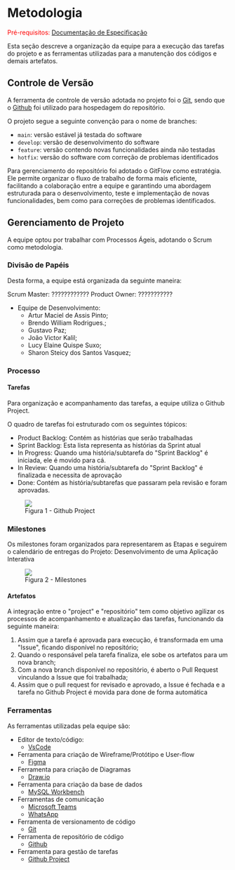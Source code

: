 
# Metodologia

<span style="color:red">Pré-requisitos: <a href="2-Especificação do Projeto.md"> Documentação de Especificação</a></span>

Esta seção descreve a organização da equipe para a execução das tarefas do projeto e as ferramentas utilizadas para a manutenção dos códigos e demais artefatos.

## Controle de Versão

A ferramenta de controle de versão adotada no projeto foi o
[Git](https://git-scm.com/), sendo que o [Github](https://github.com)
foi utilizado para hospedagem do repositório.

O projeto segue a seguinte convenção para o nome de branches:

- `main`: versão estável já testada do software
- `develop`: versão de desenvolvimento do software
- `feature`: versão contendo novas funcionalidades ainda não testadas
- `hotfix`: versão do software com correção de problemas identificados

Para gerenciamento do repositório foi adotado o GitFlow como estratégia. Ele permite organizar o fluxo de trabalho de forma mais eficiente, facilitando a colaboração entre a equipe e garantindo uma abordagem estruturada para o desenvolvimento, teste e implementação de novas funcionalidades, bem como para correções de problemas identificados.

## Gerenciamento de Projeto

A equipe optou por trabalhar com Processos Ágeis, adotando o Scrum como metodologia.

### Divisão de Papéis

Desta forma, a equipe está organizada da seguinte maneira:

Scrum Master: ????????????
Product Owner: ???????????

* Equipe de Desenvolvimento: 
  - Artur Maciel de Assis Pinto; 
  - Brendo William Rodrigues.;
  - Gustavo Paz;
  - João Victor Kalil;
  - Lucy Elaine Quispe Suxo;
  - Sharon Steicy dos Santos Vasquez;



### Processo

#### Tarefas
Para organização e acompanhamento das tarefas, a equipe utiliza o Github Project.

O quadro de tarefas foi estruturado com os seguintes tópicos:

- Product Backlog: Contém as histórias que serão trabalhadas
- Sprint Backlog: Esta lista representa as histórias da Sprint atual
- In Progress: Quando uma história/subtarefa do "Sprint Backlog" é iniciada, ele é movido para cá.
- In Review: Quando uma história/subtarefa do "Sprint Backlog" é finalizada e necessita de aprovação
- Done: Contém as história/subtarefas que passaram pela revisão e foram aprovadas.

<figure> 
  <img src="./img/backlog22.png">
    <figcaption>Figura 1 - Github Project</figcaption>
</figure> 

### Milestones

Os milestones foram organizados para representarem as Etapas e seguirem o calendário de entregas do Projeto: Desenvolvimento de uma Aplicação Interativa

<figure> 
  <img src="./img/milestones.png">
    <figcaption>Figura 2 - Milestones</figcaption>
</figure> 

#### Artefatos

A integração entre o "project" e "repositório" tem como objetivo agilizar os processos de acompanhamento e atualização das tarefas, funcionando da seguinte maneira:
1. Assim que a tarefa é aprovada para execução, é transformada em uma "Issue", ficando disponível no repositório;
2. Quando o responsável pela tarefa finaliza, ele sobe os artefatos para um nova branch;
3. Com a nova branch disponível no repositório, é aberto o Pull Request vinculando a Issue que foi trabalhada;
4. Assim que o pull request for revisado e aprovado, a Issue é fechada e a tarefa no Github Project é movida para done de forma automática

### Ferramentas

As ferramentas utilizadas pela equipe são:
- Editor de texto/código:
  - [VsCode](https://code.visualstudio.com/)
- Ferramenta para criação de Wireframe/Protótipo e User-flow
  - [Figma](https://www.figma.com/)
- Ferramenta para criação de Diagramas
  - [Draw.io](https://app.diagrams.net/)
- Ferramenta para criação da base de dados
  - [MySQL Workbench](https://www.mysql.com/products/workbench/)
- Ferramentas de comunicação
  - [Microsoft Teams](https://www.microsoft.com/pt-br/microsoft-teams/log-in)
  - [WhatsApp](https://www.whatsapp.com/?lang=pt_BR)
- Ferramenta de versionamento de código
  - [Git](https://git-scm.com/)
- Ferramenta de repositório de código
  - [Github](https://github.com)
- Ferramenta para gestão de tarefas
  - [Github Project](https://github.com)
